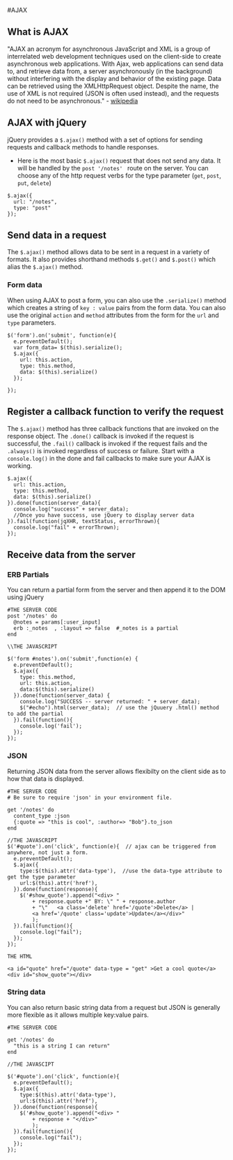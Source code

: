 #AJAX

## What is AJAX
"AJAX an acronym for asynchronous JavaScript and XML is a group of interrelated web development techniques used on the client-side to create asynchronous web applications. With Ajax, web applications can send data to, and retrieve data from, a server asynchronously (in the background) without interfering with the display and behavior of the existing page. Data can be retrieved using the XMLHttpRequest object. Despite the name, the use of XML is not required (JSON is often used instead), and the requests do not need to be asynchronous." - [wikipedia](http://en.wikipedia.org/wiki/Ajax)

## AJAX with jQuery
jQuery provides a `$.ajax()` method with a set of options for sending requests and callback methods to handle responses.

* Here is the most basic `$.ajax()` request that does not send any data. It will be handled by the `post '/notes' ` route on the server.  You can choose any of the http request verbs for the type parameter (`get`, `post`, `put`, `delete`)

```
$.ajax({
  url: "/notes",
  type: "post"
});
```

## Send data in a request
The `$.ajax()` method allows data to be sent in a request in a variety of formats. It also provides shorthand methods `$.get()` and `$.post()` which alias the `$.ajax()` method.

### Form data
When using AJAX to post a form, you can also use the `.serialize()` method which creates a string of `key : value` pairs from
the form data. You can also use the original `action` and `method` attributes from the form for the `url` and `type` parameters.
```
$('form').on('submit', function(e){
  e.preventDefault();
  var form_data= $(this).serialize(); 
  $.ajax({
    url: this.action,
    type: this.method,
    data: $(this).serialize()
  });

});
```

## Register a callback function to verify the request
The `$.ajax()` method has three callback functions that are invoked on the response object. The 
`.done()` callback is invoked if the request is successful, the `.fail()` callback is invoked if the 
request fails and the `.always()` is invoked regardless of success or failure.  Start with a `console.log()`
in the done and fail callbacks to make sure your AJAX is working. 

```
$.ajax({
  url: this.action,
  type: this.method,
  data: $(this).serialize()
}).done(function(server_data){
  console.log("success" + server_data);
  //Once you have success, use jQuery to display server data
}).fail(function(jqXHR, textStatus, errorThrown){
  console.log("fail" + errorThrown);
});
```


## Receive data from the server

### ERB Partials
You can return a partial form from the server and then append it to the DOM using jQuery

```
#THE SERVER CODE
post '/notes' do
  @notes = params[:user_input]
  erb :_notes  , :layout => false  #_notes is a partial 
end
```

```
\\THE JAVASCRIPT

$('form #notes').on('submit',function(e) {
  e.preventDefault();
  $.ajax({
    type: this.method,              
    url: this.action,
    data:$(this).serialize()              
  }).done(function(server_data) {
    console.log("SUCCESS -- server returned: " + server_data);
    $("#echo").html(server_data);  // use the jQuuery .html() method to add the partial
  }).fail(function(){
    console.log('fail');
  });
});
```

### JSON
Returning JSON data from the server allows flexibilty on the client side as to how that data is displayed.

```
#THE SERVER CODE
# Be sure to require 'json' in your environment file.

get '/notes' do
  content_type :json
  {:quote => "this is cool", :author=> "Bob"}.to_json
end
```

```
//THE JAVASCRIPT
$('#quote').on('click', function(e){  // ajax can be triggered from anywhere, not just a form.
  e.preventDefault();
  $.ajax({
    type:$(this).attr('data-type'),  //use the data-type attribute to get the type parameter
    url:$(this).attr('href'),
  }).done(function(response){
    $('#show_quote').append("<div> "
        + response.quote +" BY: \" " + response.author 
        + "\"   <a class='delete' href='/quote'>Delete</a> |  
        <a href='/quote' class='update'>Update</a></div>"
        );
  }).fail(function(){
    console.log("fail");
  });
});  
```

```
THE HTML

<a id="quote" href="/quote" data-type = "get" >Get a cool quote</a>
<div id="show_quote"></div>

```

### String data
You can also return basic string data from a request but JSON is generally more flexible as it allows multiple key:value pairs.

```
#THE SERVER CODE

get '/notes' do
  "this is a string I can return"
end
```

```
//THE JAVASCIPT

$('#quote').on('click', function(e){  
  e.preventDefault();
  $.ajax({
    type:$(this).attr('data-type'),
    url:$(this).attr('href'),
  }).done(function(response){
    $('#show_quote').append("<div> "
        + response + "</div>"
        );
  }).fail(function(){
    console.log("fail");
  });
});
```